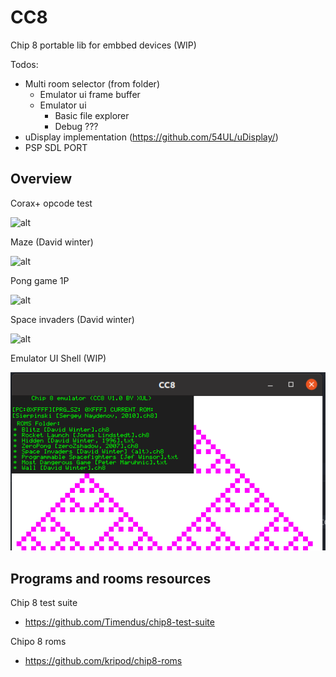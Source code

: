# CC8
Chip 8 portable lib for embbed devices (WIP)

Todos:
- Multi room selector (from folder)
    - Emulator ui frame buffer 
    - Emulator ui 
        - Basic file explorer
        - Debug ???
- uDisplay implementation (https://github.com/54UL/uDisplay/)
- PSP SDL PORT



## Overview

Corax+ opcode test

![alt](images/Coraxp.png)

Maze (David winter)

![alt](images/maze-demo.png)

Pong game 1P

![alt](images/pong-game.png)

Space invaders (David winter)

![alt](images/space-invaders.png)

Emulator UI Shell (WIP)

![alt](images/shell-wip.png)

## Programs and rooms resources

Chip 8 test suite
* https://github.com/Timendus/chip8-test-suite

Chipo 8 roms
* https://github.com/kripod/chip8-roms

